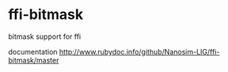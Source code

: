 # ffi-bitmask
bitmask support for ffi

documentation http://www.rubydoc.info/github/Nanosim-LIG/ffi-bitmask/master
